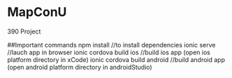 # MapConU
390 Project


##Important commands
npm install //to install dependencies
ionic serve //lauch app in browser
ionic cordova build ios //build ios app (open ios platform directory in xCode)
ionic cordova build android //build android app (open android platform directory in androidStudio)
